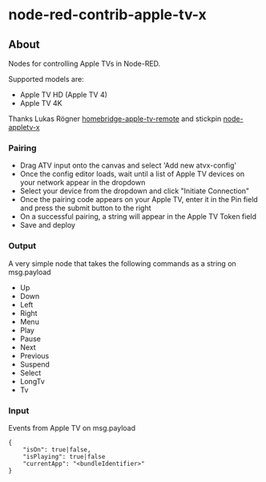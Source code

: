 
# node-red-contrib-apple-tv-x

## About

Nodes for controlling Apple TVs in Node-RED.

Supported models are:
* Apple TV HD (Apple TV 4)
* Apple TV 4K

Thanks Lukas Rögner [homebridge-apple-tv-remote](https://github.com/lukasroegner/homebridge-apple-tv-remote) and stickpin [node-appletv-x](https://github.com/stickpin/node-appletv-x)

### Pairing
-   Drag ATV input onto the canvas and select 'Add new atvx-config'
-   Once the config editor loads, wait until a list of Apple TV devices on your network appear in the dropdown
-   Select your device from the dropdown and click "Initiate Connection"
-   Once the pairing code appears on your Apple TV, enter it in the Pin field and press the submit button to the right
-   On a successful pairing, a string will appear in the Apple TV Token field
-   Save and deploy

### Output
A very simple node that takes the following commands as a string on msg.payload
-   Up
-   Down
-   Left
-   Right
-   Menu
-   Play
-   Pause
-   Next
-   Previous
-   Suspend
-   Select
-   LongTv
-   Tv

### Input
Events from Apple TV on msg.payload
```
{
    "isOn": true|false,
    "isPlaying": true|false
    "currentApp": "<bundleIdentifier>"
}
```